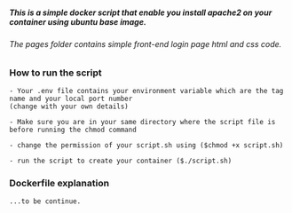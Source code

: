 ##### This is a simple docker script that enable you install apache2 on your container using ubuntu base image.

###### The pages folder contains simple front-end login page html and css code.

### How to run the script

```
- Your .env file contains your environment variable which are the tag name and your local port number
(change with your own details)

- Make sure you are in your same directory where the script file is before running the chmod command

- change the permission of your script.sh using ($chmod +x script.sh)

- run the script to create your container ($./script.sh)

```

### Dockerfile explanation

```
...to be continue.



```
